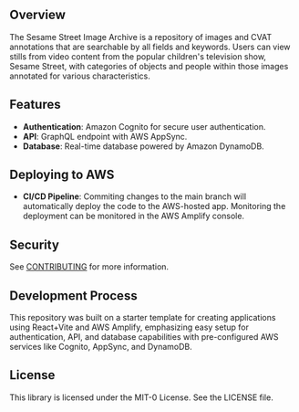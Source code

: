## Overview

The Sesame Street Image Archive is a repository of images and CVAT annotations that are searchable by all fields and keywords. Users can view stills from video content from the popular children's television show, Sesame Street, with categories of objects and people within those images annotated for various characteristics.

## Features

- **Authentication**: Amazon Cognito for secure user authentication.
- **API**: GraphQL endpoint with AWS AppSync.
- **Database**: Real-time database powered by Amazon DynamoDB.

## Deploying to AWS

- **CI/CD Pipeline**: Commiting changes to the main branch will automatically deploy the code to the AWS-hosted app. Monitoring the deployment can be monitored in the AWS Amplify console.

## Security

See [CONTRIBUTING](CONTRIBUTING.md#security-issue-notifications) for more information.

## Development Process

This repository was built on a starter template for creating applications using React+Vite and AWS Amplify, emphasizing easy setup for authentication, API, and database capabilities with pre-configured AWS services like Cognito, AppSync, and DynamoDB.
## License

This library is licensed under the MIT-0 License. See the LICENSE file.